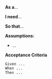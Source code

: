 **As a**...

**I need**...

**So that**...

**Assumptions:**
* ...


**Acceptance Criteria**

```
Given ...
When ...
Then ...
```